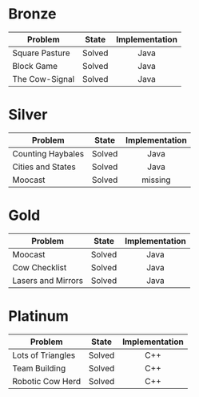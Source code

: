 # Bronze
| Problem        | State           | Implementation  |
| ------------- |:---------------:| :--------------:|
| Square Pasture | Solved          | Java            |
| Block Game     | Solved          | Java            |
| The Cow-Signal | Solved          | Java            |
# Silver
| Problem        | State           | Implementation  |
| ------------- |:---------------:| :--------------:|
| Counting Haybales | Solved          | Java            |
| Cities and States     | Solved          | Java            |
| Moocast | Solved          | missing            |
# Gold
| Problem        | State           | Implementation  |
| ------------- |:---------------:| :--------------:|
| Moocast | Solved          | Java            |
| Cow Checklist     | Solved          | Java            |
| Lasers and Mirrors | Solved          | Java            |
# Platinum
| Problem        | State           | Implementation  |
| ------------- |:---------------:| :--------------:|
| Lots of Triangles | Solved          | C++            |
| Team Building     | Solved          | C++            |
| Robotic Cow Herd | Solved          | C++            |
